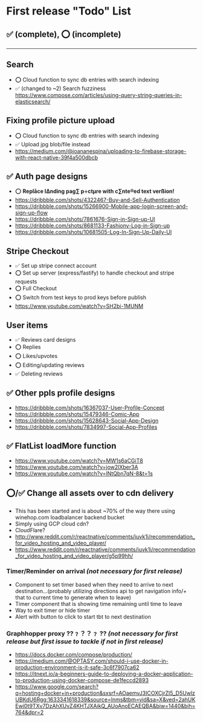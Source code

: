 # First release "Todo" List
## ✅ (complete), ⭕️ (incomplete)
---------------------------------------
## **Search**
- ⭕️ Cloud function to sync db entries with search indexing
- ✅ (changed to ~2) Search fuzziness https://www.compose.com/articles/using-query-string-queries-in-elasticsearch/

## **Fixing profile picture upload**
- ⭕️ Cloud function to sync db entries with search indexing
- ✅ Upload jpg blob/file instead
- https://medium.com/@joananespina/uploading-to-firebase-storage-with-react-native-39f4a500dbcb

## ✅ **Auth page designs**
- ⭕️ **Replåce l∆nding pag∑ p÷ctµre with c∑nte®ed text verßion!**
- https://dribbble.com/shots/4322467-Buy-and-Sell-Authentication
- https://dribbble.com/shots/15266900-Mobile-app-login-screen-and-sign-up-flow
- https://dribbble.com/shots/7861676-Sign-in-Sign-up-UI
- https://dribbble.com/shots/8681133-Fashiony-Log-in-Sign-up
- https://dribbble.com/shots/10681505-Log-In-Sign-Up-Daily-UI

## **Stripe Checkout**
- ✅ Set up stripe connect account
- ⭕️ Set up server (express/fastify) to handle checkout and stripe requests
- ⭕️ Full Checkout
- ⭕️ Switch from test keys to prod keys before publish
- https://www.youtube.com/watch?v=SH2bi-1MUNM

## **User items**
- ✅ Reviews card designs
- ⭕️ Replies 
- ⭕️ Likes/upvotes 
- ⭕️ Editing/updating reviews  
- ✅ Deleting reviews

## ✅ **Other ppls profile designs**
- https://dribbble.com/shots/16367037-User-Profile-Concept
- https://dribbble.com/shots/15479346-Comic-App
- https://dribbble.com/shots/15628643-Social-App-Design
- https://dribbble.com/shots/7834997-Social-App-Profiles

## ✅ **FlatList loadMore function**
- https://www.youtube.com/watch?v=MW1s6aCGiT8
- https://www.youtube.com/watch?v=jow2lXber3A
- https://www.youtube.com/watch?v=lNtQbn7qN-8&t=1s

## ⭕️/✅  **Change all assets over to cdn delivery**
- This has been started and is about ~70% of the way there using winehop.com loadbalancer backend bucket
- Simply using GCP cloud cdn?
- CloudFlare?
- http://www.reddit.com/r/reactnative/comments/iuvk1i/recommendation_for_video_hosting_and_video_player/ 
- https://www.reddit.com/r/reactnative/comments/iuvk1i/recommendation_for_video_hosting_and_video_player/g5p99hh/


### **Timer/Reminder on arrival** *(not necessary for first release)*
- Component to set timer based when they need to arrive to next destination...(probably utilizing directions api to get navigation info/+ that to current time to generate when to leave)
- Timer component that is showing time remaining until time to leave
- Way to exit timer or hide timer
- Alert with button to click to start tbt to next destination

### **Graphhopper proxy** ⁇﹖？？﹖ ⁇ *(not necessary for first release but first issue to tackle if not in first release)*
- https://docs.docker.com/compose/production/
- https://medium.com/@OPTASY.com/should-i-use-docker-in-production-environment-is-it-safe-3c6f7907ca62
- https://itnext.io/a-beginners-guide-to-deploying-a-docker-application-to-production-using-docker-compose-de1feccd2893
- https://www.google.com/search?q=hosting+docker+in+production&sxsrf=AOaemvJ3ICOXCjrZI5_D5UwlzUBKdU6Rgg:1633341618339&source=lnms&tbm=vid&sa=X&ved=2ahUKEwi0t9TXv7DzAhXUvZ4KHTJXAikQ_AUoAnoECAEQBA&biw=1440&bih=764&dpr=2


